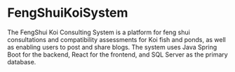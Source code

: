 # FengShuiKoiSystem
The FengShui Koi Consulting System is a platform for feng shui consultations and compatibility assessments for Koi fish and ponds, as well as enabling users to post and share blogs. The system uses Java Spring Boot for the backend, React for the frontend, and SQL Server as the primary database.
